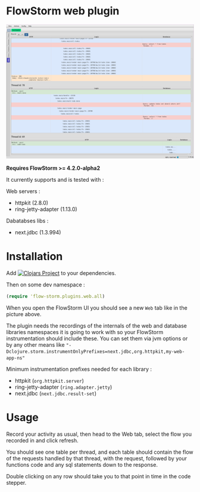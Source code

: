 # FlowStorm web plugin

![demo](./images/plugin_demo.png)

**Requires FlowStorm >= 4.2.0-alpha2**

It currently supports and is tested with :

Web servers : 

- httpkit (2.8.0)
- ring-jetty-adapter (1.13.0)

Dabatabses libs :

- next.jdbc (1.3.994)
    
# Installation

Add [![Clojars Project](https://img.shields.io/clojars/v/com.github.flow-storm/flow-storm-web-plugin.svg)](https://clojars.org/com.github.flow-storm/flow-storm-web-plugin) 
to your dependencies.

Then on some dev namespace :

```clojure
(require 'flow-storm.plugins.web.all)
```

When you open the FlowStorm UI you should see a new `Web` tab like in the picture above.

The plugin needs the recordings of the internals of the web and database libraries namespaces it is going to work with so your FlowStorm instrumentation should include 
these. You can set them via jvm options or by any other means like `"-Dclojure.storm.instrumentOnlyPrefixes=next.jdbc,org.httpkit,my-web-app-ns"`

Minimum instrumentation prefixes needed for each library :

- httpkit (`org.httpkit.server`)
- ring-jetty-adapter (`ring.adapter.jetty`)
- next.jdbc (`next.jdbc.result-set`)

# Usage

Record your activity as usual, then head to the Web tab, select the flow you recorded in and click refresh.

You should see one table per thread, and each table should contain the flow of the requests handled by that thread,
with the request, followed by your functions code and any sql statements down to the response.

Double clicking on any row should take you to that point in time in the code stepper.
